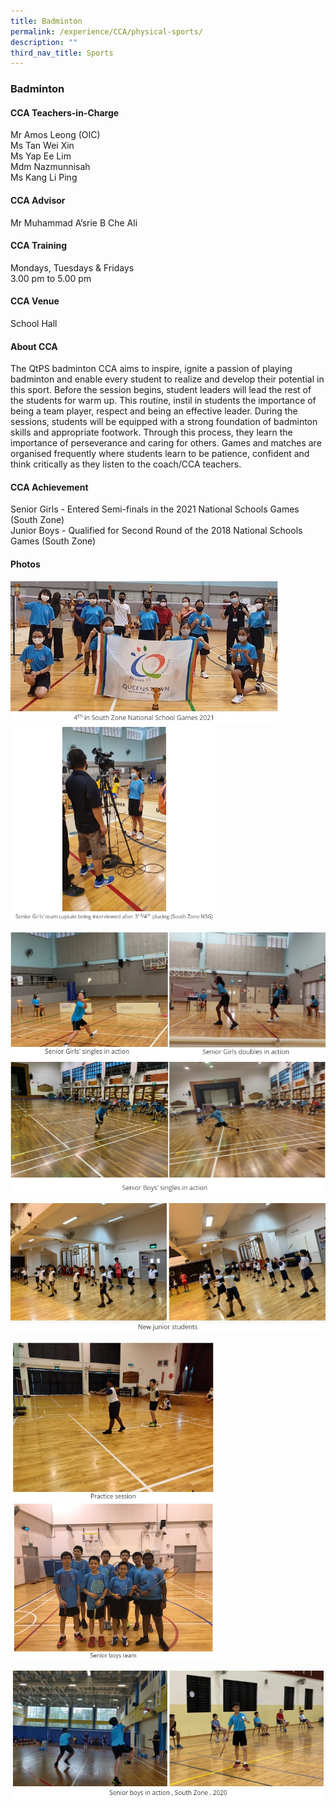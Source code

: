 ```yaml
---
title: Badminton
permalink: /experience/CCA/physical-sports/
description: ""
third_nav_title: Sports
---
```

### **Badminton**

#### **CCA Teachers-in-Charge**
Mr Amos Leong (OIC)  <br>
Ms Tan Wei Xin<br>
Ms Yap Ee Lim<br>
Mdm Nazmunnisah<br>
Ms Kang Li Ping

#### **CCA Advisor**
Mr Muhammad A’srie B Che Ali

#### **CCA Training**
Mondays, Tuesdays &amp; Fridays<br>
3.00 pm to 5.00 pm

#### **CCA Venue**
School Hall

#### **About CCA**
The QtPS badminton CCA aims to inspire, ignite a passion of playing badminton and enable every student to realize and develop their potential in this sport. Before the session begins, student leaders will lead the rest of the students for warm up. This routine, instil in students the importance of being a team player, respect and being an effective leader. During the sessions, students will be equipped with a strong foundation of badminton skills and appropriate footwork. Through this process, they learn the importance of perseverance and caring for others. Games and matches are organised frequently where students learn to be patience, confident and think critically as they listen to the coach/CCA teachers.

#### **CCA Achievement**
Senior Girls - Entered Semi-finals in the 2021 National Schools Games (South Zone)<br>
Junior Boys - Qualified for Second Round of the 2018 National Schools Games (South Zone) 

#### **Photos**

<img src="/images/bmt%201.jpg" style="width:85%">

<img src="/images/bmt%202.jpg" style="width:65%">

![](/images/bmt%203.jpg)

![](/images/bmt%204.jpg)

<img src="/images/bmt%205.jpg" style="width:65%">

<img src="/images/bmt%206.jpg" style="width:65%">

![](/images/bmt%207.jpg)